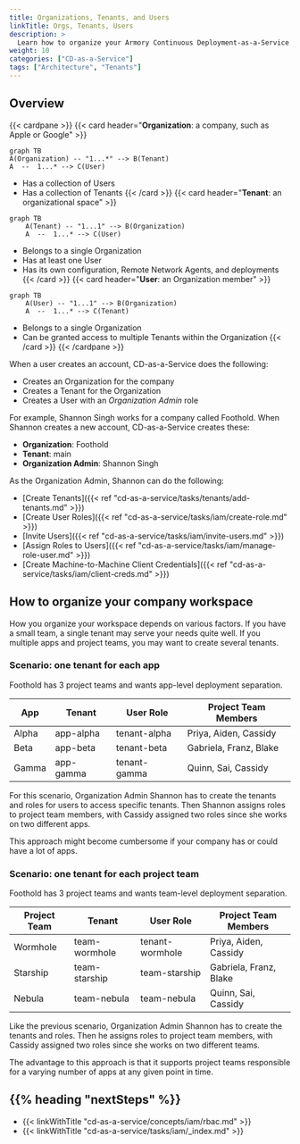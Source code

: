 ```yaml
---
title: Organizations, Tenants, and Users
linkTitle: Orgs, Tenants, Users
description: >
  Learn how to organize your Armory Continuous Deployment-as-a-Service workspace.
weight: 10
categories: ["CD-as-a-Service"]
tags: ["Architecture", "Tenants"]
---
```



## Overview

{{< cardpane >}}
{{< card header="<b>Organization</b>: a company, such as Apple or Google" >}}
```mermaid
graph TB
A(Organization) -- "1...*" --> B(Tenant)
A  --  1...* --> C(User)
```
* Has a collection of Users
* Has a collection of Tenants
{{< /card >}}
{{< card header="<b>Tenant</b>: an organizational space" >}}
```mermaid
graph TB
    A(Tenant) -- "1...1" --> B(Organization)
    A  --  1...* --> C(User)
```
* Belongs to a single Organization
* Has at least one User
* Has its own configuration, Remote Network Agents, and deployments
{{< /card >}}
{{< card header="<b>User</b>: an Organization member" >}}
```mermaid
graph TB
    A(User) -- "1...1" --> B(Organization)
    A  --  1...* --> C(Tenant)
```

* Belongs to a single Organization
* Can be granted access to multiple Tenants within the Organization
{{< /card >}}
{{< /cardpane >}}

When a user creates an account, CD-as-a-Service does the following:

* Creates an Organization for the company
* Creates a Tenant for the Organization
* Creates a User with an _Organization Admin_ role

For example, Shannon Singh works for a company called Foothold. When Shannon creates a new account, CD-as-a-Service creates these: 

* **Organization**: Foothold
* **Tenant**: main
* **Organization Admin**: Shannon Singh

As the Organization Admin, Shannon can do the following:
* [Create Tenants]({{< ref "cd-as-a-service/tasks/tenants/add-tenants.md" >}})
* [Create User Roles]({{< ref "cd-as-a-service/tasks/iam/create-role.md" >}})
* [Invite Users]({{< ref "cd-as-a-service/tasks/iam/invite-users.md" >}})
* [Assign Roles to Users]({{< ref "cd-as-a-service/tasks/iam/manage-role-user.md" >}})
* [Create Machine-to-Machine Client Credentials]({{< ref "cd-as-a-service/tasks/iam/client-creds.md" >}})

## How to organize your company workspace

How you organize your workspace depends on various factors. If you have a small team, a single tenant may serve your needs quite well. If you multiple apps and project teams, you may want to create several tenants.

### Scenario: one tenant for each app

Foothold has 3 project teams and wants app-level deployment separation.

| App   | Tenant    | User Role    | Project Team Members                        |
|-------|-----------|--------------|---------------------------------------------|
| Alpha | app-alpha | tenant-alpha | Priya, Aiden, Cassidy |
| Beta  | app-beta  | tenant-beta | Gabriela, Franz, Blake                      |
| Gamma | app-gamma | tenant-gamma |  Quinn, Sai, Cassidy      |

For this scenario, Organization Admin Shannon has to create the tenants and roles for users to access specific tenants. Then Shannon assigns roles to project team members, with Cassidy assigned two roles since she works on two different apps.

This approach might become cumbersome if your company has or could have a lot of apps. 

### Scenario: one tenant for each project team

Foothold has 3 project teams and wants team-level deployment separation.

| Project Team | Tenant         | User Role       | Project Team Members                        |
|--------------|----------------|-----------------|---------------------------------------------|
| Wormhole     | team-wormhole  | tenant-wormhole | Priya, Aiden, Cassidy |
| Starship        | team-starship     | team-starship     | Gabriela, Franz, Blake                       |
| Nebula    | team-nebula | team-nebula | Quinn, Sai, Cassidy       |

Like the previous scenario, Organization Admin Shannon has to create the tenants and roles. Then he assigns roles to project team members, with Cassidy assigned two roles since she works on two different teams.

The advantage to this approach is that it supports project teams responsible for a varying number of apps at any given point in time. 

## {{% heading "nextSteps" %}}

* {{< linkWithTitle "cd-as-a-service/concepts/iam/rbac.md" >}}
* {{< linkWithTitle "cd-as-a-service/tasks/iam/_index.md" >}}
